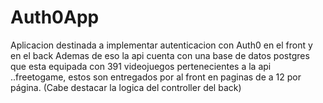 # Auth0App
Aplicacion destinada a implementar autenticacion con Auth0 en el front y en el back
Ademas de eso la api cuenta con una base de datos postgres que esta equipada con 391 videojuegos pertenecientes a la api ..freetogame, estos son entregados por al front en paginas de a 12 por página. (Cabe destacar la logica del controller del back)
